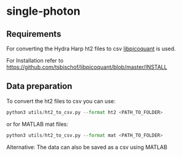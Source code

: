 # single-photon

## Requirements

For converting the Hydra Harp ht2 files to csv [libpicoquant](https://github.com/tsbischof/libpicoquant) is used.

For Installation refer to https://github.com/tsbischof/libpicoquant/blob/master/INSTALL

## Data preparation

To convert the ht2 files to csv you can use:

```python
python3 utils/ht2_to_csv.py --format ht2 <PATH_TO_FOLDER>
```

or for MATLAB mat files:

```python
python3 utils/ht2_to_csv.py --format mat <PATH_TO_FOLDER>
```

Alternative: The data can also be saved as a csv using MATLAB